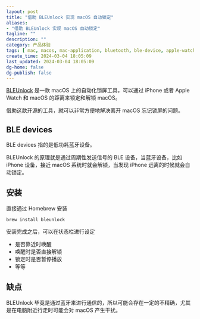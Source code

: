```yaml
---
layout: post
title: "借助 BLEUnlock 实现 macOS 自动锁定"
aliases:
- "借助 BLEUnlock 实现 macOS 自动锁定"
tagline: ""
description: ""
category: 产品体验
tags: [ mac, macos, mac-application, bluetooth, ble-device, apple-watch ]
create_time: 2024-03-04 18:05:09
last_updated: 2024-03-04 18:05:09
dg-home: false
dg-publish: false
---
```


[BLEUnlock](https://github.com/ts1/BLEUnlock) 是一款 macOS 上的自动化锁屏工具，可以通过 iPhone 或者 Apple Watch 和 macOS 的距离来锁定和解锁 macOS。

借助这款开源的工具，就可以非常方便地解决离开 macOS 忘记锁屏的问题。

## BLE devices

BLE devices 指的是低功耗蓝牙设备。

BLEUnlock 的原理就是通过周期性发送信号的 BLE 设备，当蓝牙设备，比如 iPhone 设备，接近 macOS 系统时就会解锁，当发现 iPhone 远离的时候就会自动锁定。

## 安装

直接通过 Homebrew 安装

```
brew install bleunlock
```

安装完成之后，可以在状态栏进行设定

- 是否靠近时唤醒
- 唤醒时是否直接解锁
- 锁定时是否暂停播放
- 等等

## 缺点

BLEUnlock 毕竟是通过蓝牙来进行通信的，所以可能会存在一定的不精确，尤其是在电脑附近行走时可能会对 macOS 产生干扰。